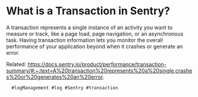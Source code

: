 # What is a Transaction in Sentry?

A transaction represents a single instance of an activity you want to
measure or track, like a page load, page navigation, or an asynchronous
task.
Having transaction information lets you monitor the overall performance
of your application beyond when it crashes or generate an error.

Related:
https://docs.sentry.io/product/performance/transaction-summary/#:~:text=A%20transaction%20represents%20a%20single,crashes%20or%20generates%20an%20error.

      #logManagement #log #Sentry #transaction
